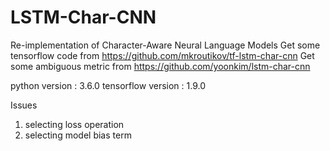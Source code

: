 # LSTM-Char-CNN
Re-implementation of Character-Aware Neural Language Models
Get some tensorflow code from https://github.com/mkroutikov/tf-lstm-char-cnn
Get some ambiguous metric from https://github.com/yoonkim/lstm-char-cnn

python version : 3.6.0
tensorflow version : 1.9.0

Issues
1. selecting loss operation
2. selecting model bias term
